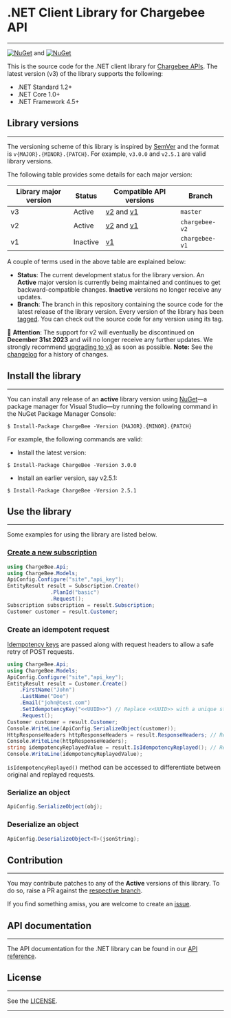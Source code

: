 # .NET Client Library for Chargebee API
***

[![NuGet](https://img.shields.io/nuget/v/chargebee.svg?maxAge=3592000)](https://www.nuget.org/packages/ChargeBee/)
and
[![NuGet](https://img.shields.io/nuget/v/chargebee.svg?maxAge=2592000)](https://www.nuget.org/packages/ChargeBee/)

This is the source code for the .NET client library for [Chargebee APIs](https://apidocs.chargebee.com/docs/api?lang=dotnet). The latest version (v3) of the library supports the following:

- .NET Standard 1.2+
- .NET Core 1.0+
- .NET Framework 4.5+

## Library versions
***

The versioning scheme of this library is inspired by [SemVer](https://semver.org/) and the format is `v{MAJOR}.{MINOR}.{PATCH}`. For example, `v3.0.0` and `v2.5.1` are valid library versions.

The following table provides some details for each major version:

| Library major version | Status   | Compatible API versions                                                                                         | **Branch**        |
|----------------------------|----------|-----------------------------------------------------------------------------------------------------------------|---------------|
| v3                         | Active   | [v2](https://apidocs.chargebee.com/docs/api/v2?lang=dotnet) and [v1](https://apidocs.chargebee.com/docs/api/v1?lang=dotnet) | `master`      |
| v2                         | Active   | [v2](https://apidocs.chargebee.com/docs/api/v2?lang=dotnet) and [v1](https://apidocs.chargebee.com/docs/api/v1?lang=dotnet)             | `chargebee-v2`|
| v1                         | Inactive | [v1](https://apidocs.chargebee.com/docs/api/v1?lang=dotnet)                                                                 | `chargebee-v1`|

A couple of terms used in the above table are explained below:
- **Status**: The current development status for the library version. An **Active** major version is currently being maintained and continues to get backward-compatible changes. **Inactive** versions no longer receive any updates.
- **Branch**: The branch in this repository containing the source code for the latest release of the library version. Every version of the library has been [tagged](https://github.com/chargebee/chargebee-dotnet/tags). You can check out the source code for any version using its tag.

🔴 **Attention**: The support for v2 will eventually be discontinued on **December 31st 2023** and will no longer receive any further updates. We strongly recommend [upgrading to v3](https://github.com/chargebee/chargebee-dotnet/wiki/Migration-guide-for-v3) as soon as possible.
**Note:** See the [changelog](CHANGELOG.md) for a history of changes.

## Install the library
***

You can install any release of an **active** library version using [NuGet](https://nuget.org)—a package manager for Visual Studio—by running the following command in the NuGet Package Manager Console:

```shell
$ Install-Package ChargeBee -Version {MAJOR}.{MINOR}.{PATCH}
```
For example, the following commands are valid:

- Install the latest version:
```shell
$ Install-Package ChargeBee -Version 3.0.0
```

- Install an earlier version, say v2.5.1:
```shell
$ Install-Package ChargeBee -Version 2.5.1
```

## Use the library
***
Some examples for using the library are listed below.

### [Create a new subscription](https://apidocs.chargebee.com/docs/api/subscriptions?prod_cat_ver=2&lang=dotnet#create_subscription_for_items)

```cs
using ChargeBee.Api;
using ChargeBee.Models;
ApiConfig.Configure("site","api_key");
EntityResult result = Subscription.Create()
              .PlanId("basic")
              .Request();
Subscription subscription = result.Subscription;
Customer customer = result.Customer;
```

### Create an idempotent request
[Idempotency keys](https://apidocs.chargebee.com/docs/api) are passed along with request headers to allow a safe retry of POST requests. 

```cs
using ChargeBee.Api;
using ChargeBee.Models;
ApiConfig.Configure("site","api_key");
EntityResult result = Customer.Create()
    .FirstName("John")
    .LastName("Doe")
    .Email("john@test.com")
    .SetIdempotencyKey("<<UUID>>") // Replace <<UUID>> with a unique string
    .Request();
Customer customer = result.Customer;
Console.WriteLine(ApiConfig.SerializeObject(customer));
HttpResponseHeaders httpResponseHeaders = result.ResponseHeaders; // Retrieves response headers
Console.WriteLine(httpResponseHeaders);
string idempotencyReplayedValue = result.IsIdempotencyReplayed(); // Retrieves idempotency replayed header value 
Console.WriteLine(idempotencyReplayedValue);

```
`isIdempotencyReplayed()` method can be accessed to differentiate between original and replayed requests.

### Serialize an object

```cs
ApiConfig.SerializeObject(obj);
```


### Deserialize an object

```cs
ApiConfig.DeserializeObject<T>(jsonString);
```


## Contribution
***
You may contribute patches to any of the **Active** versions of this library. To do so, raise a PR against the [respective branch](#library-versions).

If you find something amiss, you are welcome to create an [issue](https://github.com/chargebee/chargebee-dotnet/issues).

## API documentation
***

The API documentation for the .NET library can be found in our [API reference](https://apidocs.chargebee.com/docs/api?lang=dotnet).

## License
***
See the [LICENSE](LICENSE).
***


